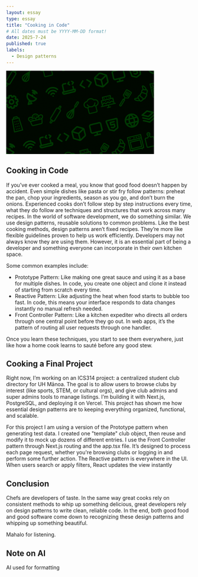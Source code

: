 ```yaml
---
layout: essay
type: essay
title: "Cooking in Code"
# All dates must be YYYY-MM-DD format!
date: 2025-7-24
published: true
labels:
  - Design patterns
---
```


<div class="text-center mt-5 mb-5">
  <img src="../img/essays/cookingcode.png" width="400px" class="img-fluid rounded" alt="Cooking image">
</div>



## Cooking in Code

If you've ever cooked a meal, you know that good food doesn’t happen by accident. Even simple dishes like pasta or stir fry follow patterns: preheat the pan, chop your ingredients, season as you go, and don’t burn the onions. Experienced cooks don’t follow step by step instructions every time, what they do follow are techniques and structures that work across many recipes.
In the world of software development, we do something similar. We use design patterns, reusable solutions to common problems. Like the best cooking methods, design patterns aren’t fixed recipes. They’re more like flexible guidelines proven to help us work efficiently. Developers may not always know they are using them. However, it is an essential part of being a developer and something everyone can incorporate in their own kitchen space.

Some common examples include:

- Prototype Pattern: Like making one great sauce and using it as a base for multiple dishes. In code, you create one object and clone it instead of starting from scratch every time.
- Reactive Pattern: Like adjusting the heat when food starts to bubble too fast. In code, this means your interface responds to data changes instantly no manual refresh needed.
- Front Controller Pattern: Like a kitchen expediter who directs all orders through one central point before they go out. In web apps, it’s the pattern of routing all user requests through one handler.

Once you learn these techniques, you start to see them everywhere, just like how a home cook learns to sauté before any good stew.

## Cooking a Final Project 

Right now, I’m working on an ICS314 project: a centralized student club directory for UH Mānoa. The goal is to allow users to browse clubs by interest (like sports, STEM, or cultural orgs), and give club admins and super admins tools to manage listings. I’m building it with Next.js, PostgreSQL, and deploying it on Vercel. This project has shown me how essential design patterns are to keeping everything organized, functional, and scalable. 

For this project I am using a version of the Prototype pattern when generating test data. I created one "template" club object, then reuse and modify it to mock up dozens of different entries. I use the Front Controller pattern through Next.js routing and the app.tsx file. It’s designed to process each page request, whether you're browsing clubs or logging in and perform some further action. The Reactive pattern is everywhere in the UI. When users search or apply filters, React updates the view instantly


## Conclusion

Chefs are developers of taste. In the same way great cooks rely on consistent methods to whip up something delicious, great developers rely on design patterns to write clean, reliable code. In the end, both good food and good software come down to recognizing these design patterns and whipping up something beautiful. 

Mahalo for listening.




## Note on AI

AI used for formatting
